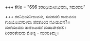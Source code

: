 +++
title = "696 ಶರನಿಧಿಯನೀಜುವನು, ಸಮರದಲಿ"

+++
ಶರನಿಧಿಯನೀಜುವನು, ಸಮರದಲಿ ಕಾದುವನು।  
ಗುರಿಯೊಂದನುಳಿದು ಪೆರತೊಂದ ನೋಡುವನೆ?॥  
ಮರೆಯುವನು ತಾನೆಂಬುದನೆ ಮಹಾವೇಶದಲಿ।  
ನಿರಹಂತೆಯದು ಮೋಕ್ಷ - ಮಂಕುತಿಮ್ಮ॥  
